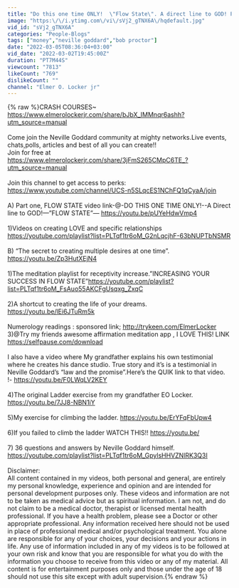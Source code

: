 ```yaml
---
title: "Do this one time ONLY!  \"Flow State\". A direct line to GOD! Pick winners!"
image: "https:\/\/i.ytimg.com\/vi\/sVj2_gTNX6A\/hqdefault.jpg"
vid_id: "sVj2_gTNX6A"
categories: "People-Blogs"
tags: ["money","neville goddard","bob proctor"]
date: "2022-03-05T08:36:04+03:00"
vid_date: "2022-03-02T19:45:00Z"
duration: "PT7M44S"
viewcount: "7813"
likeCount: "769"
dislikeCount: ""
channel: "Elmer O. Locker jr"
---
```

{% raw %}CRASH COURSES~ <br /><a rel="nofollow" target="blank" href="https://www.elmerolockerjr.com/share/bJbX_IMMnqr6ashh?utm_source=manual">https://www.elmerolockerjr.com/share/bJbX_IMMnqr6ashh?utm_source=manual</a><br /><br />Come join the Neville Goddard community at mighty networks.Live events, chats,polls, articles and best of all you can create!!<br />Join for free at <a rel="nofollow" target="blank" href="https://www.elmerolockerjr.com/share/3jFmS265CMpC6TE_?utm_source=manual">https://www.elmerolockerjr.com/share/3jFmS265CMpC6TE_?utm_source=manual</a><br /><br />Join this channel to get access to perks:<br /><a rel="nofollow" target="blank" href="https://www.youtube.com/channel/UCS-n5SLqcES1NChFQ1qCyaA/join">https://www.youtube.com/channel/UCS-n5SLqcES1NChFQ1qCyaA/join</a><br /><br />A) Part one, FLOW STATE video link-@-DO THIS ONE TIME ONLY!--A Direct line to GOD!—”FLOW STATE”— <a rel="nofollow" target="blank" href="https://youtu.be/pUYeHdwVmp4">https://youtu.be/pUYeHdwVmp4</a> <br /><br />1)Videos on creating LOVE and specific relationships <a rel="nofollow" target="blank" href="https://youtube.com/playlist?list=PLTqf1tr6oM_G2nLqcjhF-63bNUPTbNSMR">https://youtube.com/playlist?list=PLTqf1tr6oM_G2nLqcjhF-63bNUPTbNSMR</a><br /><br />B) “The secret to creating multiple desires at one time”. <a rel="nofollow" target="blank" href="https://youtu.be/Zp3HutXEjN4">https://youtu.be/Zp3HutXEjN4</a><br /><br />1)The meditation playlist for receptivity increase.”INCREASING YOUR SUCCESS IN FLOW STATE”<a rel="nofollow" target="blank" href="https://youtube.com/playlist?list=PLTqf1tr6oM_FsAuo55AKCFgUsqxg_ZxqC">https://youtube.com/playlist?list=PLTqf1tr6oM_FsAuo55AKCFgUsqxg_ZxqC</a><br /><br />2)A shortcut to creating the life of your dreams. <a rel="nofollow" target="blank" href="https://youtu.be/lEi6JTuRm5k">https://youtu.be/lEi6JTuRm5k</a><br /><br />Numerology readings :  sponsored link; <a rel="nofollow" target="blank" href="http://trykeen.com/ElmerLocker">http://trykeen.com/ElmerLocker</a><br />3)@Try my friends awesome affirmation meditation app , I LOVE THIS!  LINK <a rel="nofollow" target="blank" href="https://selfpause.com/download">https://selfpause.com/download</a><br /><br />I also have a video where My grandfather explains his own testimonial where he creates his dance studio. True story and it’s is a testimonial in Neville Goddard’s “law and the promise”.Here’s the QUIK link to that video. !- <a rel="nofollow" target="blank" href="https://youtu.be/F0LWqLV2KEY">https://youtu.be/F0LWqLV2KEY</a><br /><br />4)The original Ladder exercise from my grandfather EO Locker. <a rel="nofollow" target="blank" href="https://youtu.be/7JJ8-NBN1iY">https://youtu.be/7JJ8-NBN1iY</a><br /><br />5)My exercise for climbing the ladder. <a rel="nofollow" target="blank" href="https://youtu.be/ErYFqFbUpw4">https://youtu.be/ErYFqFbUpw4</a><br /><br />6)If you failed to climb the ladder WATCH THIS!! <a rel="nofollow" target="blank" href="https://youtu.be/">https://youtu.be/</a><br /><br />7) 36 questions and answers by Neville Goddard himself. <a rel="nofollow" target="blank" href="https://youtube.com/playlist?list=PLTqf1tr6oM_GpylsHHVZNlRK3Q3I">https://youtube.com/playlist?list=PLTqf1tr6oM_GpylsHHVZNlRK3Q3I</a><br /><br />Disclaimer:<br />All content contained in my videos, both personal and general, are entirely my personal knowledge, experience and opinion and are intended for personal development purposes only. These videos and information are not to be taken as medical advice but as spiritual information. I am not, and do not claim to be a medical doctor, therapist or licensed mental health professional. If you have a health problem, please see a Doctor or other appropriate professional. Any information received here should not be used in place of professional medical and/or psychological treatment. You alone are responsible for any of your choices, your decisions and your actions in life. Any use of information included in any of my videos is to be followed at your own risk and know that you are responsible for what you do with the information you choose to receive from this video or any of my material. All content is for entertainment purposes only and those under the age of 18 should not use this site except with adult supervision.{% endraw %}

